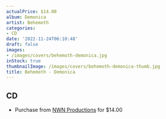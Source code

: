 ```yaml
---
actualPrice: $14.00
album: Demonica
artist: Behemoth
categories:
- CD
date: '2022-11-24T06:10:48'
draft: false
images:
- /images/covers/behemoth-demonica.jpg
inStock: true
thumbnailImage: /images/covers/behemoth-demonica-thumb.jpg
title: Behemoth - Demonica
---
```


## CD
* Purchase from [NWN Productions](http://shop.nwnprod.com/index.php?route=product/product&path=93&product_id=19938&sort=pd.name&order=ASC) for $14.00
